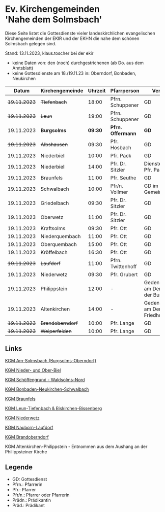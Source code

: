 # Ev. Kirchengemeinden<br>'Nahe dem Solmsbach'
Diese Seite listet die Gottesdienste vieler landeskirchlichen evangelischen Kirchengemeinden
der EKIR und der EKHN die nahe dem schönen Solmsbach gelegen sind.

Stand: 13.11.2023, klaus.toscher bei der ekir
- keine Daten von: den (noch) durchgestrichenen (ab Do. aus dem Amtsblatt)
- keine Gottesdienste am 18./19.11.23 in: Oberndorf, Bonbaden, Neukirchen

Datum        | Kirchengemeinde | Uhrzeit    | Pfarrperson       | Veranstaltung |
------------ | --------------- | ---------- | ----------------- | ------------- |
~~19.11.2023~~  | ~~Tiefenbach~~   | 18:00      | Pfrn. Schuppener  | GD            |
~~19.11.2023~~   | ~~Leun~~        | 19:00      | Pfrn. Schuppener  | GD            |
19.11.2023   | **Burgsolms**   | **09:30**  | **Pfrn. Offermann**  | **GD**     |
~~19.11.2023~~   | ~~Albshausen~~  | 09:30      | Pfr. Hosbach      | GD            |
19.11.2023   | Niederbiel      | 10:00      | Pfr. Pack         | GD            |
19.11.2023   | Niederbiel      | 14:00      | Pfr. Dr. Sitzler  | Dienstentpflichtung Pfr. Pack |
19.11.2023   | Braunfels       | 11:00      | Pfr. Seuthe       | GD            |
19.11.2023   | Schwalbach      | 10:00      | Pfr/n. Vollmer    | GD im Gemeindehaus |
19.11.2023   | Griedelbach     | 09:30      | Pfr. Dr. Sitzler  | GD            |
19.11.2023   | Oberwetz        | 11:00      | Pfr. Dr. Sitzler  | GD            |
19.11.2023   | Kraftsolms      | 09:30      | Pfr. Ott          | GD            |
19.11.2023   | Niederquembach  | 11:00      | Pfr. Ott          | GD            |
19.11.2023   | Oberquembach    | 15:00      | Pfr. Ott          | GD            |
19.11.2023   | Kröffelbach     | 16:30      | Pfr. Ott          | GD            |
~~19.11.2023~~   | ~~Laufdorf~~    | 11:00      | Pfrn. Twittenhoff | GD            |
19.11.2023   | Niederwetz      | 09:30      | Pfr. Grubert      | GD            |
19.11.2023   | Philippstein    | 12:00      | -                 | Gedenkveranstaltung am Denkmal unter der Burg |
19.11.2023   | Altenkirchen    | 14:00      | -                 | Gedenkveranstaltung am Denkmal auf dem Friedhof |
~~19.11.2023~~   | ~~Brandoberndorf~~  | 10:00      | Pfr. Lange        | GD            |
~~19.11.2023~~   | ~~Weiperfelden~~    | 10:00      | Pfr. Lange        | GD            |


## Links

[KGM Am-Solmsbach (Burgsolms-Oberndorf)](https://burgsolms.ekir.de)

[KGM Nieder- und Ober-Biel](http://www.kirche-niederbiel.de/termine)

[KGM Schöffengrund - Waldsolms-Nord](https://schoeffengrund-waldsolms.ekir.de)

[KGM Bonbaden-Neukirchen-Schwalbach](https://www.evangelisch-bonbaden-schwalbach-neukirchen.de/gottesdienste/)

[KGM Braunfels](https://www.evangelisch-in-braunfels.de)

[KGM Leun-Tiefenbach & Biskirchen-Bissenberg](https://ol.wittich.de/titel/1108/)

[KGM Niederwetz](https://www.kirchengemeinde-nwrk.de/gemeinde-info/niederwetz/)

[KGM Nauborn-Laufdorf](https://ol.wittich.de/titel/1161/)

[KGM Brandoberndorf](https://ol.wittich.de/titel/1212/)

KGM Altenkirchen-Philippstein - Entnommen aus dem Aushang an der Philippsteiner Kirche

## Legende
- GD: Gottesdienst
- Pfrn.: Pfarrerin
- Pfr.: Pfarrer
- Pfr/n.: Pfarrer oder Pfarrerin
- Prädn.: Prädikantin
- Präd.: Prädikant
